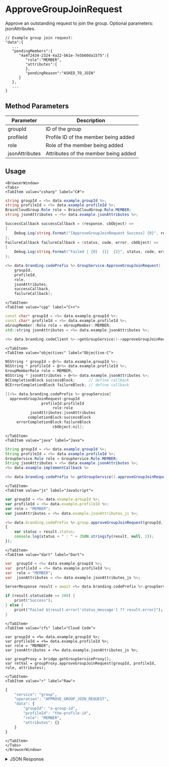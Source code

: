# ApproveGroupJoinRequest

Approve an outstanding request to join the group. Optional parameters: jsonAttributes.

```
// Example group join request:
"data":{
   ...
   "pendingMembers":{
      "4a4f2434-2324-4a22-b61e-7e5b60da1575":{
         "role":"MEMBER",
         "attributes":{
         },
         "pendingReason":"ASKED_TO_JOIN"
      }
   },
   ...
}
```

<PartialServop service_name="group" operation_name="APPROVE_GROUP_JOIN_REQUEST" />

## Method Parameters
Parameter | Description
--------- | -----------
groupId | ID of the group
profileId | Profile ID of the member being added
role | Role of the member being added
jsonAttributes | Attributes of the member being added

## Usage

```mdx-code-block
<BrowserWindow>
<Tabs>
<TabItem value="csharp" label="C#">
```

```csharp
string groupId = <%= data.example.groupId %>;
string profileId = <%= data.example.profileId %>;
BrainCloudGroup.Role role = BrainCloudGroup.Role.MEMBER;
string jsonAttributes = <%= data.example.jsonAttributes %>;

SuccessCallback successCallback = (response, cbObject) =>
{
    Debug.Log(string.Format("[ApproveGroupJoinRequest Success] {0}", response));
};
FailureCallback failureCallback = (status, code, error, cbObject) =>
{
    Debug.Log(string.Format("Failed | {0}  {1}  {2}", status, code, error));
};

<%= data.branding.codePrefix %>.GroupService.ApproveGroupJoinRequest(
    groupId,
    profileId,
    role,
    jsonAttributes,
    successCallback,
    failureCallback);
```

```mdx-code-block
</TabItem>
<TabItem value="cpp" label="C++">
```

```cpp
const char* groupId = <%= data.example.groupId %>;
const char* profileId = <%= data.example.profileId %>;
eGroupMember::Role role = eGroupMember::MEMBER;
std::string jsonAttributes = <%= data.example.jsonAttributes %>;

<%= data.branding.codeClient %>->getGroupService()->approveGroupJoinRequest(groupId, profileId, role, jsonAttributes, this);
```

```mdx-code-block
</TabItem>
<TabItem value="objectivec" label="Objective-C">
```

```objectivec
NSString * groupId = @<%= data.example.groupId %>;
NSString * profileId = @<%= data.example.profileId %>;
GroupMemberRole role = MEMBER;
NSString * jsonAttributes = @<%= data.example.jsonAttributes %>;
BCCompletionBlock successBlock;      // define callback
BCErrorCompletionBlock failureBlock; // define callback

[[<%= data.branding.codePrefix %> groupService]
  approveGroupJoinRequest:groupId
                profileId:profileId
                     role:role
           jsonAttributes:jsonAttributes
          completionBlock:successBlock
     errorCompletionBlock:failureBlock
		             cbObject:nil];
```

```mdx-code-block
</TabItem>
<TabItem value="java" label="Java">
```

```java
String groupId = <%= data.example.groupId %>;
String profileId = <%= data.example.profileId %>;
GroupService.Role role = GroupService.Role.MEMBER;
String jsonAttributes = <%= data.example.jsonAttributes %>;
<%= data.example.implementCallback %>

<%= data.branding.codePrefix %>.getGroupService().approveGroupJoinRequest(groupId, profileId, role, jsonAttributes, this);
```

```mdx-code-block
</TabItem>
<TabItem value="js" label="JavaScript">
```

```javascript
var groupId = <%= data.example.groupId %>;
var profileId = <%= data.example.profileId %>;
var role = "MEMBER";
var jsonAttributes = <%= data.example.jsonAttributes_js %>;

<%= data.branding.codePrefix %>.group.approveGroupJoinRequest(groupId, profileId, role, attributes, result =>
{
	var status = result.status;
	console.log(status + " : " + JSON.stringify(result, null, 2));
});
```

```mdx-code-block
</TabItem>
<TabItem value="dart" label="Dart">
```

```dart
var  groupId = <%= data.example.groupId %>;
var  profileId = <%= data.example.profileId %>;
var  role = "MEMBER";
var  jsonAttributes = <%= data.example.jsonAttributes_js %>;

ServerResponse result = await <%= data.branding.codePrefix %>.groupService.approveGroupJoinRequest(groupId:groupId, profileId:profileId, role:role, attributes:attributes);

if (result.statusCode == 200) {
    print("Success");
} else {
    print("Failed ${result.error['status_message'] ?? result.error}");
}
```

```mdx-code-block
</TabItem>
<TabItem value="cfs" label="Cloud Code">
```

```cfscript
var groupId = <%= data.example.groupId %>;
var profileId = <%= data.example.profileId %>;
var role = "MEMBER";
var jsonAttributes = <%= data.example.jsonAttributes_js %>;

var groupProxy = bridge.getGroupServiceProxy();
var retVal = groupProxy.approveGroupJoinRequest(groupId, profileId, role, attributes);
```

```mdx-code-block
</TabItem>
<TabItem value="r" label="Raw">
```

```r
{
	"service": "group",
	"operation": "APPROVE_GROUP_JOIN_REQUEST",
	"data": {
		"groupId": "a-group-id",
		"profileId": "the-profile-id",
		"role": "MEMBER",
		"attributes": {}
	}
}
```

```mdx-code-block
</TabItem>
</Tabs>
</BrowserWindow>
```

<details>
<summary>JSON Response</summary>

```json
{
    "status": 200,
    "data": null
}
```
</details>

